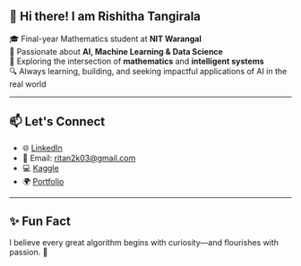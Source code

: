 ## 👋 Hi there! I am Rishitha Tangirala


<!--
**Rishitha-Tangirala/Rishitha-Tangirala** is a ✨ _special_ ✨ repository because its `README.md` (this file) appears on your GitHub profile.

Here are some ideas to get you started:

- 🔭 I’m currently working on ...
- 🌱 I’m currently learning ...
- 👯 I’m looking to collaborate on ...
- 🤔 I’m looking for help with ...
- 💬 Ask me about ...
- 📫 How to reach me: ...
- 😄 Pronouns: ...
- ⚡ Fun fact: ...
-->

🎓 Final-year Mathematics student at **NIT Warangal**  
🤖 Passionate about **AI, Machine Learning & Data Science**  
🧠 Exploring the intersection of **mathematics** and **intelligent systems**  
🔍 Always learning, building, and seeking impactful applications of AI in the real world

---

## 📫 Let's Connect

- 🌐 [LinkedIn](https://www.linkedin.com/in/tangirala-rishitha/)
- 📧 Email: ritan2k03@gmail.com
- 💻 [Kaggle](https://www.kaggle.com/tangiralarishitha)
- 🌍 [Portfolio](https://ritan2k03.wixsite.com/rishitha-tangirala)

---

## ✨ Fun Fact  
I believe every great algorithm begins with curiosity—and flourishes with passion. 🌅
